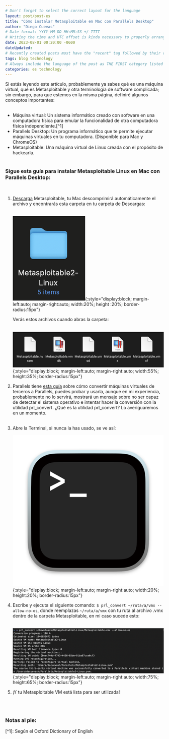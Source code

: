 ```yaml
---
# Don't forget to select the correct layout for the language
layout: post/post-es
title: "Cómo instalar Metasploitable en Mac con Parallels Desktop"
author: "Diego Cuevas"
# Date format: YYYY-MM-DD HH:MM:SS +/-TTTT
# Writing the time and UTC offset is kinda necessary to properly arrange the posts in their respective indexes
date: 2023-08-01 00:20:00 -0600
dateUpdated: 
# Recently created posts most have the "recent" tag followed by their category in the "tags" variable. Remove "recent" after a while
tags: blog technology
# Always include the language of the post as THE FIRST category listed
categories: es technology
---
```


Si estás leyendo este artículo, probablemente ya sabes qué es una máquina virtual, qué es Metasploitable y otra terminología de software complicada; sin embargo, para que estemos en la misma página, definiré algunos conceptos importantes:
<br><br>

* Máquina virtual: Un sistema informático creado con software en una computadora física para emular la funcionalidad de otra computadora física independiente.[^1]
* Parallels Desktop: Un programa informático que te permite ejecutar máquinas virtuales en tu computadora. (Disponible para Mac y ChromeOS)
* Metasploitable: Una máquina virtual de Linux creada con el propósito de hackearla.
<br><br>

<h3> Sigue esta guía para instalar Metasploitable Linux en Mac con Parallels Desktop: </h3>
<br>

1. [Descarga][metasploitable-download] Metasploitable, tu Mac descomprimirá automáticamente el archivo y encontrarás esta carpeta en tu carpeta de Descargas: <br><br>

     ![Carpeta de Metasploitable](/assets/img/blog/technology/metasploitable-guide/metasploitable-folder.png){:style="display:block; margin-left:auto; margin-right:auto; width:20%; height :20%; border-radius:15px"}<br>

     Verás estos archivos cuando abras la carpeta: <br><br>

     ![Carpeta Metasploitble, interior](/assets/img/blog/technology/metasploitable-guide/metasploitable-folder-inside.png){:style="display:block; margin-left:auto; margin-right:auto; width:55%; height:35%; border-radius:15px"}<br>

2. Parallels tiene [esta guía][guía-parallels] sobre cómo convertir máquinas virtuales de terceros a Parallels, puedes probar y usarla, aunque en mi experiencia, probablemente no lo servirá, mostrará un mensaje sobre no ser capaz de detectar el sistema operativo e intentar hacer la conversión con la utilidad prl_convert. ¿Qué es la utilidad prl_convert? Lo averiguaremos en un momento. <br><br>

3. Abre la Terminal, si nunca la has usado, se ve así: <br>

     ![Icono de terminal](/assets/img/blog/technology/terminal-guide/terminal.icon.png){:style="display:block; margin-left:auto; margin-right:auto; width:20%; height:20%; border-radius:15px"}

4. Escribe y ejecuta el siguiente comando: ``$ prl_convert ~/ruta/a/vmx --allow-no-os``, donde reemplazas ``~/ruta/a/vmx`` con tu ruta al archivo .vmx dentro de la carpeta Metasploitable, en mi caso sucede esto: <br><br>

     ![ejecutar comando](/assets/img/blog/technology/metasploitable-guide/prl_convert-command-run.png){:style="display:block; margin-left:auto; margin-right:auto; width:75%; height:65%; border-radius:15px"} <br>

5. ¡Y tu Metasploitable VM está lista para ser utilizada!

<br><br>

<h3> Notas al pie: </h3>
[^1]: Según el Oxford Dictionary of English


[metasploitable-download]: https://information.rapid7.com/download-metasploitable-2017.html?LS=1631875&CS=web
[guía-parallels]: https://kb.parallels.com/en/124491

